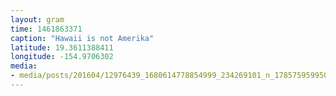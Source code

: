 ```yaml
---
layout: gram
time: 1461863371
caption: "Hawaii is not Amerika"
latitude: 19.3611388411
longitude: -154.9706302
media:
- media/posts/201604/12976439_1680614778854999_234269101_n_17857595995052678.jpg
---
```

